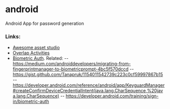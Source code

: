 # android
Android App for password generation

### Links:
- [Awesome asset studio](https://romannurik.github.io/AndroidAssetStudio/icons-launcher.html#foreground.type=image&foreground.space.trim=1&foreground.space.pad=0&foreColor=rgba(96%2C%20125%2C%20139%2C%200)&backColor=rgb(30%2C%2080%2C%2032)&crop=0&backgroundShape=circle&effects=elevate&name=ic_launcher_round)
- [Overlap Activities](https://stackoverflow.com/questions/7878235/overlay-an-activity-on-another-activity-or-overlay-a-view-over-another)
- [Biometric Auth](https://developer.android.com/training/sign-in/biometric-auth). Related:
-- https://medium.com/androiddevelopers/migrating-from-fingerprintmanager-to-biometricprompt-4bc5f570dccd
-- https://gist.github.com/Tanapruk/1154011542739c223c0cf59997867b15
-- https://developer.android.com/reference/android/app/KeyguardManager#createConfirmDeviceCredentialIntent(java.lang.CharSequence,%20java.lang.CharSequence)
-- https://developer.android.com/training/sign-in/biometric-auth